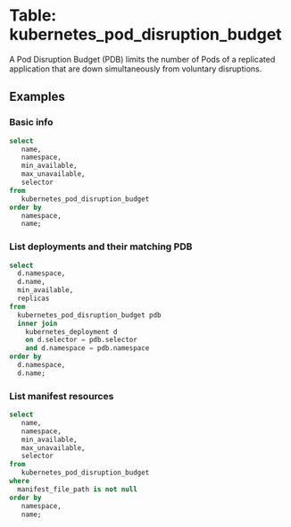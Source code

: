 # Table: kubernetes_pod_disruption_budget

A Pod Disruption Budget (PDB) limits the number of Pods of a replicated application that are down simultaneously from voluntary disruptions.

## Examples

### Basic info

```sql
select
   name,
   namespace,
   min_available,
   max_unavailable,
   selector 
from
   kubernetes_pod_disruption_budget 
order by
   namespace,
   name;
```

### List deployments and their matching PDB

```sql
select
  d.namespace,
  d.name,
  min_available,
  replicas 
from
  kubernetes_pod_disruption_budget pdb 
  inner join
    kubernetes_deployment d 
    on d.selector = pdb.selector 
    and d.namespace = pdb.namespace 
order by
  d.namespace,
  d.name;
```

### List manifest resources

```sql
select
   name,
   namespace,
   min_available,
   max_unavailable,
   selector 
from
   kubernetes_pod_disruption_budget
where
  manifest_file_path is not null
order by
   namespace,
   name;
```
